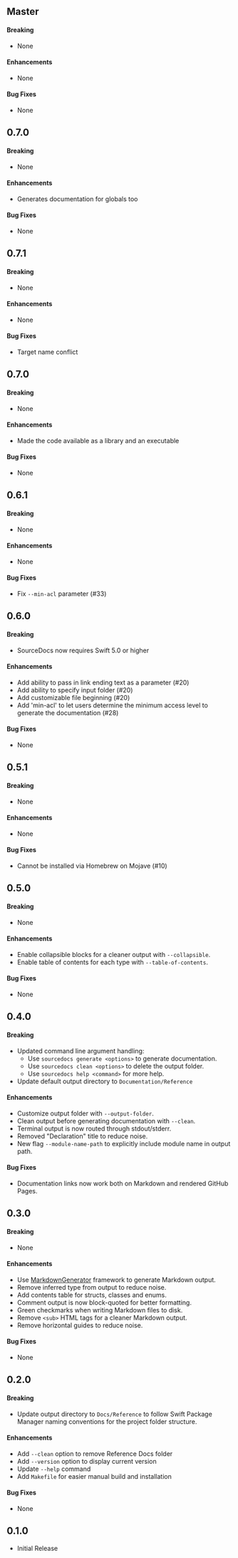 ## Master

#### Breaking
- None

#### Enhancements
- None

#### Bug Fixes
- None

## 0.7.0

#### Breaking
- None

#### Enhancements
- Generates documentation for globals too

#### Bug Fixes
- None

## 0.7.1

#### Breaking
- None

#### Enhancements
- None

#### Bug Fixes
- Target name conflict

## 0.7.0

#### Breaking
- None

#### Enhancements
- Made the code available as a library and an executable

#### Bug Fixes
- None

## 0.6.1

#### Breaking
- None

#### Enhancements
- None

#### Bug Fixes
- Fix `--min-acl` parameter (#33)


## 0.6.0

#### Breaking 
- SourceDocs now requires Swift 5.0 or higher

#### Enhancements
- Add ability to pass in link ending text as a parameter (#20)
- Add ability to specify input folder (#20)
- Add customizable file beginning (#20)
- Add 'min-acl' to let users determine the minimum access level to generate the documentation (#28)

#### Bug Fixes
- None


## 0.5.1

#### Breaking
- None

#### Enhancements
- None

#### Bug Fixes
- Cannot be installed via Homebrew on Mojave (#10)


## 0.5.0

#### Breaking
- None

#### Enhancements
- Enable collapsible blocks for a cleaner output with `--collapsible`.
- Enable table of contents for each type with `--table-of-contents`.

#### Bug Fixes
- None


## 0.4.0

#### Breaking
- Updated command line argument handling:
  - Use `sourcedocs generate <options>` to generate documentation.
  - Use `sourcedocs clean <options>` to delete the output folder.
  - Use `sourcedocs help <command>` for more help.
- Update default output directory to `Documentation/Reference`

#### Enhancements
- Customize output folder with `--output-folder`.
- Clean output before generating documentation with `--clean`.
- Terminal output is now routed through stdout/stderr.
- Removed "Declaration" title to reduce noise.
- New flag `--module-name-path` to explicitly include module name in output path.

#### Bug Fixes
- Documentation links now work both on Markdown and rendered GitHub Pages.


## 0.3.0

#### Breaking
- None

#### Enhancements
- Use [MarkdownGenerator](https://www.github,com/eneko/MarkdownGenerator)
  framework to generate Markdown output.
- Remove inferred type from output to reduce noise.
- Add contents table for structs, classes and enums.
- Comment output is now block-quoted for better formatting.
- Green checkmarks when writing Markdown files to disk.
- Remove `<sub>` HTML tags for a cleaner Markdown output.
- Remove horizontal guides to reduce noise.

#### Bug Fixes
- None


## 0.2.0

#### Breaking
- Update output directory to `Docs/Reference` to follow Swift Package Manager
  naming conventions for the project folder structure.

#### Enhancements
- Add `--clean` option to remove Reference Docs folder
- Add `--version` option to display current version
- Update `--help` command
- Add `Makefile` for easier manual build and installation

#### Bug Fixes
- None


## 0.1.0
- Initial Release
